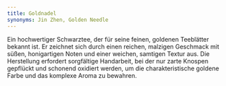 ```yaml
---
title: Goldnadel
synonyms: Jin Zhen, Golden Needle
---
```

Ein hochwertiger Schwarztee, der für seine feinen, goldenen Teeblätter bekannt ist. Er zeichnet sich durch einen reichen, malzigen Geschmack mit süßen, honigartigen Noten und einer weichen, samtigen Textur aus. Die Herstellung erfordert sorgfältige Handarbeit, bei der nur zarte Knospen gepflückt und schonend oxidiert werden, um die charakteristische goldene Farbe und das komplexe Aroma zu bewahren.
